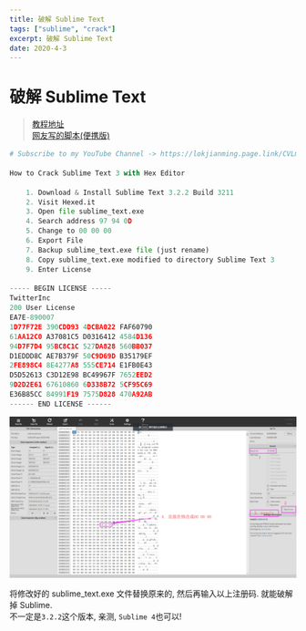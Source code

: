 ```yaml
---
title: 破解 Sublime Text  
tags: ["sublime", "crack"]  
excerpt: 破解 Sublime Text  
date: 2020-4-3  
---
```


# 破解 Sublime Text  
> [教程地址](https://gist.github.com/floydawong/44235f96bec917ee1106748662fe67c5)  
> [网友写的脚本(便携版)](https://gist.github.com/n6333373/c15e8ae61f5e0421cf9091affb733312)  


```Python  
# Subscribe to my YouTube Channel -> https://lokjianming.page.link/CVLm #

How to Crack Sublime Text 3 with Hex Editor

    1. Download & Install Sublime Text 3.2.2 Build 3211
    2. Visit Hexed.it
    3. Open file sublime_text.exe
    4. Search address 97 94 0D
    5. Change to 00 00 00
    6. Export File
    7. Backup sublime_text.exe file (just rename)
    8. Copy sublime_text.exe modified to directory Sublime Text 3
    9. Enter License

----- BEGIN LICENSE ----- 
TwitterInc 
200 User License 
EA7E-890007 
1D77F72E 390CDD93 4DCBA022 FAF60790 
61AA12C0 A37081C5 D0316412 4584D136 
94D7F7D4 95BC8C1C 527DA828 560BB037 
D1EDDD8C AE7B379F 50C9D69D B35179EF 
2FE898C4 8E4277A8 555CE714 E1FB0E43 
D5D52613 C3D12E98 BC49967F 7652EED2 
9D2D2E61 67610860 6D338B72 5CF95C69 
E36B85CC 84991F19 7575D828 470A92AB 
------ END LICENSE ------
```  

![](https://raw.githubusercontent.com/floydawong/images/master/img/20200403141221.png)

将修改好的 sublime_text.exe 文件替换原来的, 然后再输入以上注册码. 就能破解掉 Sublime.  
不一定是`3.2.2`这个版本, 亲测, `Sublime 4`也可以!  
